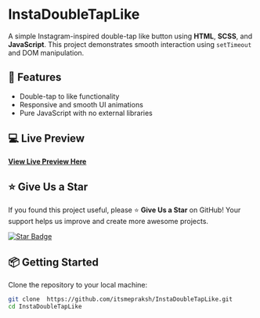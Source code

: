 # InstaDoubleTapLike

A simple Instagram-inspired double-tap like button using **HTML**, **SCSS**, and **JavaScript**. This project demonstrates smooth interaction using `setTimeout` and DOM manipulation.

## 🚀 Features
- Double-tap to like functionality  
- Responsive and smooth UI animations  
- Pure JavaScript with no external libraries  

## 💻 Live Preview
[**View Live Preview Here**](https://itsmepraksh.github.io/InstaDoubleTapLike/)

## ⭐️ Give Us a Star
If you found this project useful, please ⭐️ **Give Us a Star** on GitHub! Your support helps us improve and create more awesome projects.  

[![Star Badge](https://img.shields.io/github/stars/itsmepraksh/InstaDoubleTapLike?style=social)](https://github.com/itsmepraksh/InstaDoubleTapLike/stargazers) 

## 📦 Getting Started
Clone the repository to your local machine:

```bash
git clone  https://github.com/itsmepraksh/InstaDoubleTapLike.git
cd InstaDoubleTapLike
